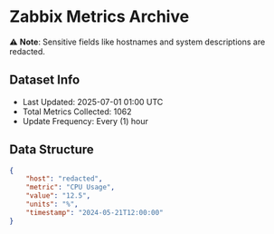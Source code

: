 # Zabbix Metrics Archive

⚠️ **Note**: Sensitive fields like hostnames and system descriptions are redacted.

## Dataset Info
- Last Updated: 2025-07-01 01:00 UTC
- Total Metrics Collected: 1062
- Update Frequency: Every (1) hour

## Data Structure
```json
{
    "host": "redacted",
    "metric": "CPU Usage",
    "value": "12.5",
    "units": "%",
    "timestamp": "2024-05-21T12:00:00"
}
```
